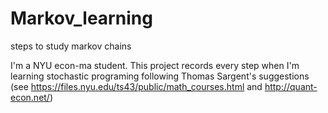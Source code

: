 Markov_learning
===============

steps to study markov chains


I'm a NYU econ-ma student. This project records every step when I'm learning stochastic programing following Thomas Sargent's suggestions (see https://files.nyu.edu/ts43/public/math_courses.html    and    http://quant-econ.net/)
